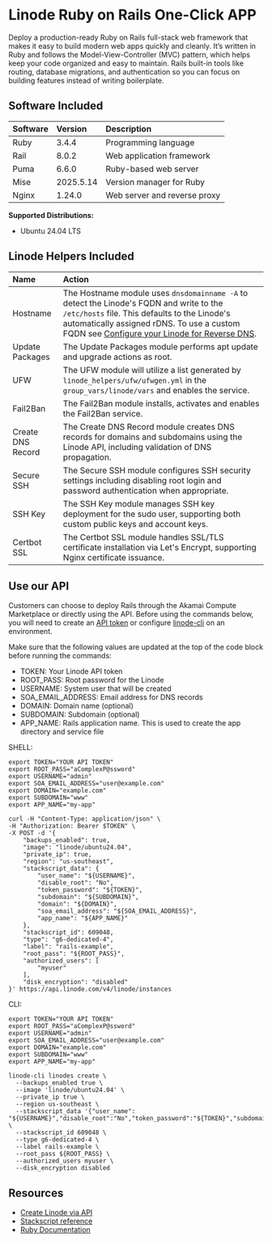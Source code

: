 # Linode Ruby on Rails One-Click APP

Deploy a production-ready Ruby on Rails full-stack web framework that makes it easy to build modern web apps quickly and cleanly. It’s written in Ruby and follows the Model-View-Controller (MVC) pattern, which helps keep your code organized and easy to maintain. Rails built-in tools like routing, database migrations, and authentication so you can focus on building features instead of writing boilerplate.

## Software Included

| Software  | Version   | Description   |
| :---      | :----     | :---          |
| Ruby      | 3.4.4     | Programming language |
| Rail      | 8.0.2     | Web application framework |
| Puma      |  6.6.0    | Ruby-based web server |
| Mise      | 2025.5.14 | Version manager for Ruby |
| Nginx     | 1.24.0    | Web server and reverse proxy |

**Supported Distributions:**

- Ubuntu 24.04 LTS

## Linode Helpers Included

| Name  | Action  |
| :---  | :---    |
| Hostname   | The Hostname module uses `dnsdomainname -A` to detect the Linode's FQDN and write to the `/etc/hosts` file. This defaults to the Linode's automatically assigned rDNS. To use a custom FQDN see [Configure your Linode for Reverse DNS](https://www.linode.com/docs/guides/configure-your-linode-for-reverse-dns/).  |
| Update Packages   | The Update Packages module performs apt update and upgrade actions as root.  |
| UFW   | The UFW module will utilize a list generated by `linode_helpers/ufw/ufwgen.yml` in the `group_vars/linode/vars` and enables the service.  |
| Fail2Ban   | The Fail2Ban module installs, activates and enables the Fail2Ban service.  |
| Create DNS Record | The Create DNS Record module creates DNS records for domains and subdomains using the Linode API, including validation of DNS propagation. |
| Secure SSH | The Secure SSH module configures SSH security settings including disabling root login and password authentication when appropriate. |
| SSH Key | The SSH Key module manages SSH key deployment for the sudo user, supporting both custom public keys and account keys. |
| Certbot SSL | The Certbot SSL module handles SSL/TLS certificate installation via Let's Encrypt, supporting Nginx certificate issuance. |

## Use our API

Customers can choose to deploy Rails through the Akamai Compute Marketplace or directly using the API. Before using the commands below, you will need to create an [API token](https://techdocs.akamai.com/linode-api/reference/get-started) or configure [linode-cli](https://techdocs.akamai.com/cloud-computing/docs/getting-started-with-the-linode-cli) on an environment.

Make sure that the following values are updated at the top of the code block before running the commands:
- TOKEN: Your Linode API token
- ROOT_PASS: Root password for the Linode
- USERNAME: System user that will be created
- SOA_EMAIL_ADDRESS: Email address for DNS records
- DOMAIN: Domain name (optional)
- SUBDOMAIN: Subdomain (optional)
- APP_NAME: Rails application name. This is used to create the app directory and service file

SHELL:
```
export TOKEN="YOUR API TOKEN"
export ROOT_PASS="aComplexP@ssword"
export USERNAME="admin"
export SOA_EMAIL_ADDRESS="user@example.com"
export DOMAIN="example.com"
export SUBDOMAIN="www"
export APP_NAME="my-app"

curl -H "Content-Type: application/json" \
-H "Authorization: Bearer $TOKEN" \
-X POST -d '{
    "backups_enabled": true,
    "image": "linode/ubuntu24.04",
    "private_ip": true,
    "region": "us-southeast",
    "stackscript_data": {
        "user_name": "${USERNAME}",
        "disable_root": "No",
        "token_password": "${TOKEN}",
        "subdomain": "${SUBDOMAIN}",
        "domain": "${DOMAIN}",
        "soa_email_address": "${SOA_EMAIL_ADDRESS}",
        "app_name": "${APP_NAME}"
    },
    "stackscript_id": 609048,
    "type": "g6-dedicated-4",
    "label": "rails-example",
    "root_pass": "${ROOT_PASS}",
    "authorized_users": [
        "myuser"
    ],
    "disk_encryption": "disabled"
}' https://api.linode.com/v4/linode/instances
```

CLI:
```
export TOKEN="YOUR API TOKEN"
export ROOT_PASS="aComplexP@ssword"
export USERNAME="admin"
export SOA_EMAIL_ADDRESS="user@example.com"
export DOMAIN="example.com"
export SUBDOMAIN="www"
export APP_NAME="my-app"

linode-cli linodes create \
  --backups_enabled true \
  --image 'linode/ubuntu24.04' \
  --private_ip true \
  --region us-southeast \
  --stackscript_data '{"user_name": "${USERNAME}","disable_root":"No","token_password":"${TOKEN}","subdomain":"${SUBDOMAIN}","domain":"${DOMAIN}","soa_email_address":"${SOA_EMAIL_ADDRESS}","app_name":"${APP_NAME}"}' \
  --stackscript_id 609048 \
  --type g6-dedicated-4 \
  --label rails-example \
  --root_pass ${ROOT_PASS} \
  --authorized_users myuser \
  --disk_encryption disabled
```

## Resources

- [Create Linode via API](https://techdocs.akamai.com/linode-api/reference/post-linode-instance)
- [Stackscript reference](https://techdocs.akamai.com/cloud-computing/docs/write-a-custom-script-for-use-with-stackscripts#user-defined-fields-udfs)
- [Ruby Documentation](https://guides.rubyonrails.org/)